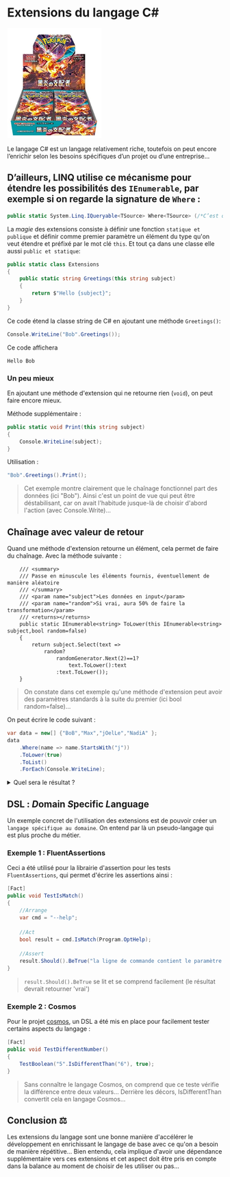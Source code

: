 # Extensions du langage C#
![Alt text](extension.png)

Le langage C# est un langage relativement riche, toutefois on peut encore l’enrichir selon les besoins spécifiques d’un projet ou d’une entreprise...

## D’ailleurs, LINQ utilise ce mécanisme pour étendre les possibilités des `IEnumerable`, par exemple si on regarde la signature de `Where` :

```csharp
public static System.Linq.IQueryable<TSource> Where<TSource> (/*C’est quoi ça ?*/ this /*?????*/ System.Linq.IQueryable<TSource> source, System.Linq.Expressions.Expression<Func<TSource,bool>> predicate);
```

La *magie* des extensions consiste à définir une fonction `statique et publique` et définir comme premier paramètre 
un élément du type qu'on veut étendre et préfixé par le mot clé `this`. Et tout ça dans une classe elle aussi 
`public et statique`:

```csharp
public static class Extensions
{
    public static string Greetings(this string subject)
    {
        return $"Hello {subject}";
    }
}
```

Ce code étend la classe string de C# en ajoutant une méthode `Greetings()`:

```csharp
Console.WriteLine("Bob".Greetings());
```

Ce code affichera
```text
Hello Bob
```

### Un peu mieux
En ajoutant une méthode d'extension qui ne retourne rien (`void`), on peut faire encore mieux.

Méthode supplémentaire : 

```csharp
public static void Print(this string subject)
{
    Console.WriteLine(subject);
}
```

Utilisation :

```csharp
"Bob".Greetings().Print();
```

> Cet exemple montre clairement que le chaînage fonctionnel part des données (ici "Bob"). Ainsi
> c'est un point de vue qui peut être déstabilisant, car on avait l'habitude jusque-là de choisir
> d'abord l'action (avec Console.Write)...

## Chaînage avec valeur de retour
Quand une méthode d'extension retourne un élément, cela permet de faire du chaînage.
Avec la méthode suivante :

```charp
    /// <summary>
    /// Passe en minuscule les éléments fournis, éventuellement de manière aléatoire
    /// </summary>
    /// <param name="subject">Les données en input</param>
    /// <param name="random">Si vrai, aura 50% de faire la transformation</param>
    /// <returns></returns>
    public static IEnumerable<string> ToLower(this IEnumerable<string> subject,bool random=false)
    {
        return subject.Select(text => 
            random?
                randomGenerator.Next(2)==1?
                    text.ToLower():text 
                :text.ToLower());
    }
```

> On constate dans cet exemple qu'une méthode d'extension peut avoir des paramètres standards à la
> suite du premier (ici bool random=false)...

On peut écrire le code suivant :

```csharp
var data = new[] {"BoB","Max","jOelLe","NadiA" };
data
    .Where(name => name.StartsWith("j"))
    .ToLower(true)
    .ToList()
    .ForEach(Console.WriteLine);
```

<details>
<summary>Quel sera le résultat ?</summary>

50% de chance :
```text
jOelle
```
50% de chance :
```text
joelle
```
</details>

## DSL : *D*omain *S*pecific *L*anguage
Un exemple concret de l'utilisation des extensions est de pouvoir créer un `langage spécifique au domaine`.
On entend par là un pseudo-langage qui est plus proche du métier.

### Exemple 1 : FluentAssertions
Ceci a été utilisé pour la librairie d'assertion pour les tests `FluentAssertions`, qui permet
d'écrire les assertions ainsi :

```csharp
[Fact]
public void TestIsMatch()
{
    //Arrange
    var cmd = "--help";

    //Act
    bool result = cmd.IsMatch(Program.OptHelp);

    //Assert
    result.Should().BeTrue("la ligne de commande contient le paramètre --help");
}
```

> `result.Should().BeTrue` se lit et se comprend facilement (le résultat devrait retourner 'vrai')

### Exemple 2 : Cosmos
Pour le projet [cosmos](https://github.com/jonathanMelly/cosmos/tree/master), un DSL a été mis en place pour facilement tester certains aspects du 
langage :

```csharp
[Fact]
public void TestDifferentNumber()
{
    TestBoolean("5".IsDifferentThan("6"), true);
}
```

> Sans connaître le langage Cosmos, on comprend que ce teste vérifie la différence entre deux valeurs...
> Derrière les décors, IsDifferentThan convertit cela en langage Cosmos...

## Conclusion ⚖
Les extensions du langage sont une bonne manière d'accélérer le développement en enrichissant 
le langage de base avec ce qu'on a besoin de manière répétitive... Bien entendu, cela implique
d'avoir une dépendance supplémentaire vers ces extensions et cet aspect doit être pris en compte
dans la balance au moment de choisir de les utiliser ou pas...